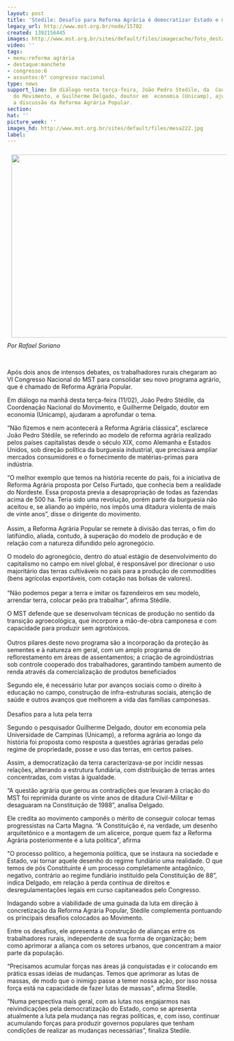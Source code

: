 ```yaml
---
layout: post
title: 'Stedile: Desafio para Reforma Agrária é democratizar Estado e mudar política'
legacy_url: http://www.mst.org.br/node/15702
created: 1392156445
images: http://www.mst.org.br/sites/default/files/imagecache/foto_destaque/mesa222.jpg
video: ''
tags:
- menu:reforma agrária
- destaque:manchete
- congresso:6
- assuntos:6° congresso nacional
type: news
support_line: Em diálogo nesta terça-feira, João Pedro Stedile, da  Coordenação Nacional
  do Movimento, e Guilherme Delgado, doutor em  economia (Unicamp), ajudaram a aprofundar
  a discussão da Reforma Agrária Popular.
section: 
hat: ''
picture_week: ''
images_hd: http://www.mst.org.br/sites/default/files/mesa222.jpg
label: 
---
```

<p><img alt="" src="http://www.mst.org.br/sites/default/files/mesa.jpg" align="middle" height="427" hspace="10" vspace="10" width="640"><br><em>Por Rafael Soriano</em></p><p>&nbsp;</p><p>Após dois anos de intensos debates, os trabalhadores rurais chegaram ao VI Congresso Nacional do MST para consolidar seu novo programa agrário, que é chamado de Reforma Agrária Popular.</p><p>Em diálogo na manhã desta terça-feira (11/02), João Pedro Stédile, da Coordenação Nacional do Movimento, e Guilherme Delgado, doutor em economia (Unicamp), ajudaram a aprofundar o tema.</p><p>“Não fizemos e nem acontecerá a Reforma Agrária clássica”, esclarece João Pedro Stédile, se referindo ao modelo de reforma agrária realizado pelos países capitalistas desde o século XIX, como Alemanha e Estados Unidos, sob direção política da burguesia industrial, que precisava ampliar mercados consumidores e o fornecimento de matérias-primas para indústria.</p><p>“O melhor exemplo que temos na história recente do país, foi a iniciativa de Reforma Agrária proposta por Celso Furtado, que conhecia bem a realidade do Nordeste. Essa proposta previa a desapropriação de todas as fazendas acima de 500 ha. Teria sido uma revolução, porém parte da burguesia não aceitou e, se aliando ao império, nos impôs uma ditadura violenta de mais de vinte anos”, disse o dirigente do movimento.<br><br>Assim, a Reforma Agrária Popular se remete à divisão das terras, o fim do latifúndio, aliada, contudo, à superação do modelo de produção e de relação com a natureza difundido pelo agronegócio.</p><p>O modelo do agronegócio, dentro do atual estágio de desenvolvimento do capitalismo no campo em nível global, é responsável por direcionar o uso majoritário das terras cultiváveis no país para a produção de commodities (bens agrícolas exportáveis, com cotação nas bolsas de valores).<br><br>“Não podemos pegar a terra e imitar os fazendeiros em seu modelo, arrendar terra, colocar peão pra trabalhar”, afirma Stédile.</p><p>O MST defende que se desenvolvam técnicas de produção no sentido da transição agroecológica, que incorpore a mão-de-obra camponesa e com capacidade para produzir sem agrotóxicos.<br><br>Outros pilares deste novo programa são a incorporação da proteção às sementes e à natureza em geral, com um amplo programa de reflorestamento em áreas de assentamentos; a criação de agroindústrias sob controle cooperado dos trabalhadores, garantindo também aumento de renda através da comercialização de produtos beneficiados</p><p>Segundo ele, é necessário lutar por avanços sociais como o direito à educação no campo, construção de infra-estruturas sociais, atenção de saúde e outros avanços que melhorem a vida das famílias camponesas.<br><br>Desafios para a luta pela terra</p><p>Segundo o pesquisador Guilherme Delgado, doutor em economia pela Universidade de Campinas (Unicamp), a reforma agrária ao longo da história foi proposta como resposta a questões agrárias geradas pelo regime de propriedade, posse e uso das terras, em certos países.</p><p>Assim, a democratização da terra caracterizava-se por incidir nessas relações, alterando a estrutura fundiária, com distribuição de terras antes concentradas, com vistas à igualdade.</p><p>“A questão agrária que gerou as contradições que levaram à criação do MST foi reprimida durante os vinte anos de ditadura Civil-Militar e desaguaram na Constituição de 1988”, analisa Delgado.</p><p>Ele credita ao movimento camponês o mérito de conseguir colocar temas progressistas na Carta Magna. “A Constituição é, na verdade, um desenho arquitetônico e a montagem de um alicerce, porque quem faz a Reforma Agrária posteriormente é a luta política", afirma</p><p>"O processo político, a hegemonia política, que se instaura na sociedade e Estado, vai tornar aquele desenho do regime fundiário uma realidade. O que temos de pós Constituinte é um processo completamente antagônico, negativo, contrário ao regime fundiário instituído pela Constituição de 88”, indica Delgado, em relação à perda contínua de direitos e desregulamentações legais em curso capitaneados pelo Congresso.</p><p>Indagando sobre a viabilidade de uma guinada da luta em direção à concretização da Reforma Agrária Popular, Stédile complementa pontuando os principais desafios colocados ao Movimento.</p><p>Entre os desafios, ele apresenta a construção de alianças entre os trabalhadores rurais, independente de sua forma de organização; bem como aprimorar a aliança com os setores urbanos, que concentram a maior parte da população.</p><p>“Precisamos acumular forças nas áreas já conquistadas e ir colocando em prática essas ideias de mudanças. Temos que aprimorar as lutas de massas, de modo que o inimigo passe a temer nossa ação, por isso nossa força está na capacidade de fazer lutas de massas", afirma Stedile.</p><p>"Numa perspectiva mais geral, com as lutas nos engajarmos nas reivindicações pela democratização do Estado, como se apresenta atualmente a luta pela mudança nas regras políticas, e, com isso, continuar acumulando forças para produzir governos populares que tenham condições de realizar as mudanças necessárias”, finaliza Stedile.</p>
